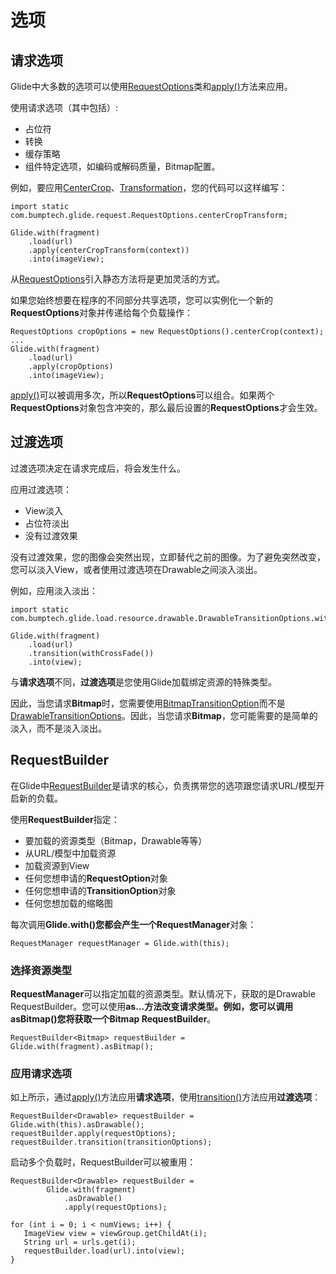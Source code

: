 # 选项

## 请求选项

Glide中大多数的选项可以使用[RequestOptions](http://bumptech.github.io/glide/javadocs/400/com/bumptech/glide/request/RequestOptions.html)类和[apply()](http://bumptech.github.io/glide/javadocs/400/com/bumptech/glide/RequestBuilder.html#apply-com.bumptech.glide.request.RequestOptions-)方法来应用。

使用请求选项（其中包括）:
- 占位符
- 转换
- 缓存策略
- 组件特定选项，如编码或解码质量，Bitmap配置。

例如，要应用[CenterCrop](http://bumptech.github.io/glide/javadocs/400/com/bumptech/glide/load/resource/bitmap/CenterCrop.html)、[Transformation](http://bumptech.github.io/glide/javadocs/400/com/bumptech/glide/TransitionOptions.html)，您的代码可以这样编写：
```
import static com.bumptech.glide.request.RequestOptions.centerCropTransform;

Glide.with(fragment)
    .load(url)
    .apply(centerCropTransform(context))
    .into(imageView);
```

从[RequestOptions](http://bumptech.github.io/glide/javadocs/400/com/bumptech/glide/TransitionOptions.html)引入静态方法将是更加灵活的方式。

如果您始终想要在程序的不同部分共享选项，您可以实例化一个新的**RequestOptions**对象并传递给每个负载操作：
```
RequestOptions cropOptions = new RequestOptions().centerCrop(context);
...
Glide.with(fragment)
    .load(url)
    .apply(cropOptions)
    .into(imageView);
```

[apply()](http://bumptech.github.io/glide/javadocs/400/com/bumptech/glide/RequestBuilder.html#apply-com.bumptech.glide.request.RequestOptions-)可以被调用多次，所以**RequestOptions**可以组合。如果两个**RequestOptions**对象包含冲突的，那么最后设置的**RequestOptions**才会生效。

## 过渡选项

过渡选项决定在请求完成后，将会发生什么。

应用过渡选项：
- View淡入
- 占位符淡出
- 没有过渡效果

没有过渡效果，您的图像会突然出现，立即替代之前的图像。为了避免突然改变，您可以淡入View，或者使用过渡选项在Drawable之间淡入淡出。

例如，应用淡入淡出：
```
import static com.bumptech.glide.load.resource.drawable.DrawableTransitionOptions.withCrossFade;

Glide.with(fragment)
    .load(url)
    .transition(withCrossFade())
    .into(view);
```

与**请求选项**不同，**过渡选项**是您使用Glide加载绑定资源的特殊类型。

因此，当您请求**Bitmap**时，您需要使用[BitmapTransitionOption](http://bumptech.github.io/glide/javadocs/400/com/bumptech/glide/load/resource/bitmap/BitmapTransitionOptions.html)而不是[DrawableTransitionOptions](http://bumptech.github.io/glide/javadocs/400/com/bumptech/glide/load/resource/drawable/DrawableTransitionOptions.html)。因此，当您请求**Bitmap**，您可能需要的是简单的淡入，而不是淡入淡出。

## RequestBuilder

在Glide中[RequestBuilder](http://bumptech.github.io/glide/javadocs/400/com/bumptech/glide/RequestBuilder.html)是请求的核心，负责携带您的选项跟您请求URL/模型开启新的负载。

使用**RequestBuilder**指定：
- 要加载的资源类型（Bitmap，Drawable等等）
- 从URL/模型中加载资源
- 加载资源到View
- 任何您想申请的**RequestOption**对象
- 任何您想申请的**TransitionOption**对象
- 任何您想加载的缩略图

每次调用**Glide.with()**您都会产生一个**RequestManager**对象：
```
RequestManager requestManager = Glide.with(this);
```

### 选择资源类型

**RequestManager**可以指定加载的资源类型。默认情况下，获取的是Drawable RequestBuilder。您可以使用**as...**方法改变请求类型。例如，您可以调用**asBitmap()**您将获取一个**Bitmap RequestBuilder**。
```
RequestBuilder<Bitmap> requestBuilder = Glide.with(fragment).asBitmap();
```

### 应用请求选项

如上所示，通过[apply()](http://bumptech.github.io/glide/javadocs/400/com/bumptech/glide/RequestBuilder.html#apply-com.bumptech.glide.request.RequestOptions-)方法应用**请求选项**，使用[transition()](http://bumptech.github.io/glide/javadocs/400/com/bumptech/glide/RequestBuilder.html#transition-com.bumptech.glide.TransitionOptions-)方法应用**过渡选项**：
```
RequestBuilder<Drawable> requestBuilder = Glide.with(this).asDrawable();
requestBuilder.apply(requestOptions);
requestBuilder.transition(transitionOptions);
```

启动多个负载时，RequestBuilder可以被重用：
```
RequestBuilder<Drawable> requestBuilder =
        Glide.with(fragment)
            .asDrawable()
            .apply(requestOptions);

for (int i = 0; i < numViews; i++) {
   ImageView view = viewGroup.getChildAt(i);
   String url = urls.get(i);
   requestBuilder.load(url).into(view);
}
```